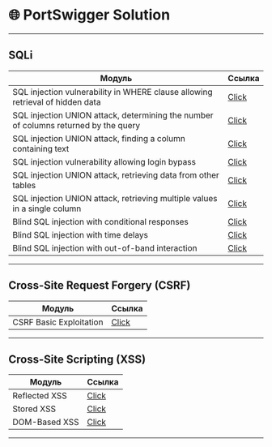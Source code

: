 # 🌐 PortSwigger Solution 

---

##  SQLi
| **Модуль**                        | **Ссылка**           |
|------------------------------------|----------------------|
|  SQL injection vulnerability in WHERE clause allowing retrieval of hidden data             | [Click](./Server%20Side%20Topics/SQLi/SQL%20injection%20vulnerability%20in%20WHERE%20clause%20allowing%20retrieval%20of%20hidden%20data/payload.py)    |
|  SQL injection UNION attack, determining the number of columns returned by the query                   | [Click](./Server%20Side%20Topics/SQLi/SQL%20injection%20UNION%20attack,%20determining%20the%20number%20of%20columns%20returned%20by%20the%20query/payload.py)          |
|  SQL injection UNION attack, finding a column containing text                   | [Click](./Server%20Side%20Topics/SQLi/SQL%20injection%20UNION%20attack,%20finding%20a%20column%20containing%20text/payload.py)          |
|  SQL injection vulnerability allowing login bypass                   | [Click](./Server%20Side%20Topics/SQLi/SQL%20injection%20vulnerability%20allowing%20login%20bypass/payload.py)          |
|  SQL injection UNION attack, retrieving data from other tables                   | [Click](./Server%20Side%20Topics/SQLi/SQL%20injection%20UNION%20attack,%20retrieving%20data%20from%20other%20tables/payload.py)          |
|  SQL injection UNION attack, retrieving multiple values in a single column                   | [Click](./SQL%20injection%20UNION%20attack,%20retrieving%20multiple%20values%20in%20a%20single%20column/payload.py)          |
|  Blind SQL injection with conditional responses                   | [Click](./Server%20Side%20Topics/SQLi/Blind%20SQL%20injection%20with%20conditional%20responses/payload.py)          |
|  Blind SQL injection with time delays                   | [Click](./Server%20Side%20Topics/SQLi/Blind%20SQL%20injection%20with%20time%20delays/payload.py)          |
|  Blind SQL injection with out-of-band interaction                   | [Click](./Server%20Side%20Topics/SQLi/Blind%20SQL%20injection%20with%20out-of-band%20interaction/payload.py)          |


---

##  Cross-Site Request Forgery (CSRF)
| **Модуль**                        | **Ссылка**           |
|------------------------------------|----------------------|
|  CSRF Basic Exploitation         | [Click](./Client%20Side%20Topics/CSRF) |

---

##  Cross-Site Scripting (XSS) 
| **Модуль**                        | **Ссылка**           |
|------------------------------------|----------------------|
|  Reflected XSS                   | [Click](./Client%20Side%20Topics/Reflected%20XSS)           |
|  Stored XSS                      | [Click](./)              |
|  DOM-Based XSS                   | [Click](./Client%20Side%20Topics/DOM%20based%20xss)           |

---
